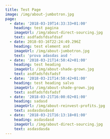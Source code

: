 ```yaml
---
title: Test Page
image: /img/about-jumbotron.jpg
page:
  - date: '2018-03-19T14:33:33+01:00'
    heading: test pagina
    imageUrl: /img/about-direct-sourcing.jpg
    text: asdfadsfdsafdsaf
  - date: 2018-03-16T22:24:49.296Z
    heading: test element asd
    imageUrl: /img/about-jumbotron.jpg
    text: 'prova adasdas asd '
  - date: '2018-03-21T14:50:42+01:00'
    heading: test heading
    imageUrl: /img/about-shade-grown.jpg
    text: asdfadsfdsfadsf
  - date: '2018-03-21T14:50:42+01:00'
    heading: test heading salvo
    imageUrl: /img/about-shade-grown.jpg
    text: asdfadsfdsfadsf
  - date: '2018-03-21T16:00:02+01:00'
    heading: sadasd
    imageUrl: /img/about-reinvest-profits.jpg
    text: asdasdasdasd
  - date: '2018-03-21T16:13:18+01:00'
    heading: asdasdasd
    imageUrl: /img/about-direct-sourcing.jpg
    text: asdasdasda
---
```


